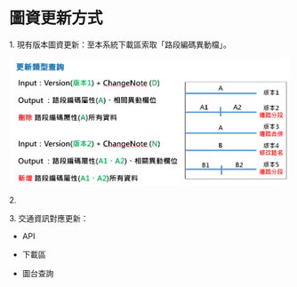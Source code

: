 # 圖資更新方式

1\. 現有版本圖資更新：至本系統下載區索取「路段編碼異動檔」。

![](013.png)

2\. 

3\. 交通資訊對應更新：

* API

* 下載區

* 圖台查詢
